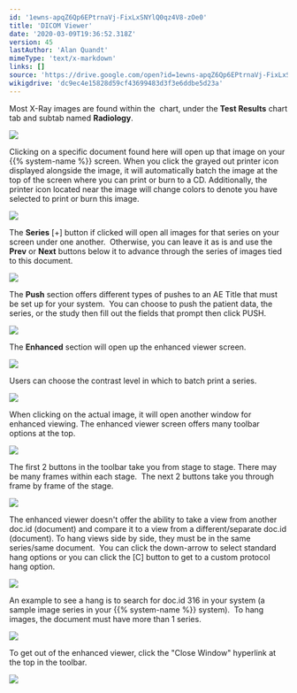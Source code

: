 ```yaml
---
id: '1ewns-apqZ6Qp6EPtrnaVj-FixLxSNYlQ0qz4V8-zOe0'
title: 'DICOM Viewer'
date: '2020-03-09T19:36:52.318Z'
version: 45
lastAuthor: 'Alan Quandt'
mimeType: 'text/x-markdown'
links: []
source: 'https://drive.google.com/open?id=1ewns-apqZ6Qp6EPtrnaVj-FixLxSNYlQ0qz4V8-zOe0'
wikigdrive: 'dc9ec4e15828d59cf43699483d3f3e6ddbe5d23a'
---
```

Most X-Ray images are found within the  chart, under the **Test Results** chart tab and subtab named **Radiology**.


![](../dicom-viewer.assets/89b70e94225b8ac7affeff29ebc5c699.png)


Clicking on a specific document found here will open up that image on your {{% system-name %}} screen. When you click the grayed out printer icon displayed alongside the image, it will automatically batch the image at the top of the screen where you can print or burn to a CD. Additionally, the printer icon located near the image will change colors to denote you have selected to print or burn this image.


![](../dicom-viewer.assets/7a1bd70b541fb88ca5c4e5f528ab1627.png)


The **Series** [+] button if clicked will open all images for that series on your screen under one another.  Otherwise, you can leave it as is and use the **Prev** or **Next** buttons below it to advance through the series of images tied to this document.


![](../dicom-viewer.assets/1b858d18135dd1df3cc165c0d8097dfb.png)


The **Push** section offers different types of pushes to an AE Title that must be set up for your system.  You can choose to push the patient data, the series, or the study then fill out the fields that prompt then click PUSH.


![](../dicom-viewer.assets/a39465295a27d7f4e0dd94d2e718eda7.png)


The **Enhanced** section will open up the enhanced viewer screen.


![](../dicom-viewer.assets/45a7664b86f83b4c11f7a1a14768c9c7.png)


Users can choose the contrast level in which to batch print a series.


![](../dicom-viewer.assets/7d8222f65b7bced3ee072a807bbde86c.png)


When clicking on the actual image, it will open another window for enhanced viewing. The enhanced viewer screen offers many toolbar options at the top.  


![](../dicom-viewer.assets/8721d596f77da2ae116777a83a0750e1.png)


The first 2 buttons in the toolbar take you from stage to stage. There may be many frames within each stage.  The next 2 buttons take you through frame by frame of the stage.


![](../dicom-viewer.assets/1c24618440a8828740a052feebf11885.png)


The enhanced viewer doesn't offer the ability to take a view from another doc.id (document) and compare it to a view from a different/separate doc.id (document).
To hang views side by side, they must be in the same series/same document.  You can click the down-arrow to select standard hang options or you can click the [C] button to get to a custom protocol hang option.


![](../dicom-viewer.assets/623c85a72bc115ff6a2c357be897775a.png)



An example to see a hang is to search for doc.id 316 in your system (a sample image series in your {{% system-name %}} system).  To hang images, the document must have more than 1 series.


![](../dicom-viewer.assets/afaef6e0b9d90a900c40f82dac4a13cc.png)


To get out of the enhanced viewer, click the "Close Window" hyperlink at the top in the toolbar.


![](../dicom-viewer.assets/aa5889ccb5005895a4f8cf0c063a0d81.png)

